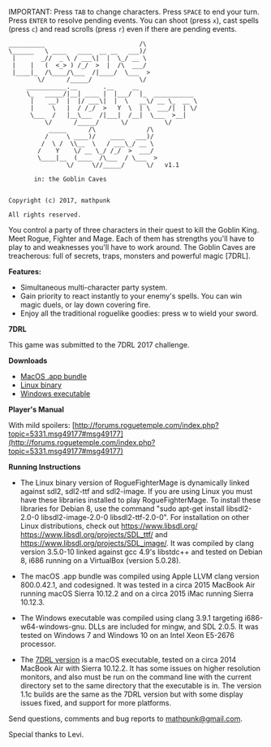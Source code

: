 IMPORTANT: Press `TAB` to change characters. Press `SPACE` to end your turn. Press `ENTER` to resolve pending events. You can shoot (press `x`), cast spells (press `c`) and read scrolls (press `r`) even if there are pending events.

```
__________                          /\              
\______   \ ____   ____  __ __   ___)/              
 |       _//  _ \ / ___\|  |  \_/ __ \              
 |    |   (  <_> ) /_/  >  |  /\  ___/              
 |____|_  /\____/\___  /|____/  \___  >             
        \/      /_____/             \/              
     ___________.__       .__     __                
     \_   _____/|__| ____ |  |___/  |_  ___________ 
      |    __)  |  |/ ___\|  |  \   __\/ __ \_  __ \
      |     \   |  / /_/  >   Y  \  | \  ___/|  | \/
      \___  /   |__\___  /|___|  /__|  \___  >__|   
          \/      /_____/      \/          \/       
           _____      /\              /\            
          /     \ ____)/    ____   ___)/            
         /  \ /  \\__  \   / ___\_/ __ \            
        /    Y    \/ __ \_/ /_/  >  ___/            
        \____|__  (____  /\___  / \___  >           
                \/     \//_____/      \/   v1.1
                
       in: the Goblin Caves
       
       
Copyright (c) 2017, mathpunk

All rights reserved.
```
You control a party of three characters in their quest to kill the Goblin King. Meet Rogue, Fighter and Mage. Each of them has strengths you'll have to play to and weaknesses you'll have to work around. The Goblin Caves are treacherous: full of secrets, traps, monsters and powerful magic [7DRL].

**Features:**

- Simultaneous multi-character party system.
- Gain priority to react instantly to your enemy's spells. You can win magic duels, or lay down covering fire.
- Enjoy all the traditional roguelike goodies: press w to wield your sword.

**7DRL**

This game was submitted to the 7DRL 2017 challenge.

**Downloads**

- [MacOS .app bundle](https://github.com/RogueFighterMage/RogueFighterMage/blob/master/RogueFighterMage-mac-1.1c.zip?raw=true)
- [Linux binary](https://github.com/RogueFighterMage/RogueFighterMage/blob/master/RogueFighterMage-linux-1.1c.zip?raw=true)
- [Windows executable](https://github.com/RogueFighterMage/RogueFighterMage/blob/master/RogueFighterMage-windows-1.1c.zip?raw=true)

**Player's Manual**

With mild spoilers: [http://forums.roguetemple.com/index.php?topic=5331.msg49177#msg49177](http://forums.roguetemple.com/index.php?topic=5331.msg49177#msg49177)

**Running Instructions**

- The Linux binary version of RogueFighterMage is dynamically linked against sdl2, sdl2-ttf and sdl2-image. If you are using Linux you must have these libraries installed to play RogueFighterMage. To install these libraries for Debian 8, use the command "sudo apt-get install libsdl2-2.0-0 libsdl2-image-2.0-0 libsdl2-ttf-2.0-0". For installation on other Linux distributions, check out https://www.libsdl.org/ https://www.libsdl.org/projects/SDL_ttf/ and https://www.libsdl.org/projects/SDL_image/. It was compiled by clang version 3.5.0-10 linked against gcc 4.9's libstdc++ and tested on Debian 8, i686 running on a VirtualBox (version 5.0.28).

- The macOS .app bundle was compiled using Apple LLVM clang version 800.0.42.1, and codesigned. It was tested in a circa 2015 MacBook Air running macOS Sierra 10.12.2 and on a circa 2015 iMac running Sierra 10.12.3.

- The Windows executable was compiled using clang 3.9.1 targeting i686-w64-windows-gnu. DLLs are included for mingw, and SDL 2.0.5. It was tested on Windows 7 and Windows 10 on an Intel Xeon E5-2676 processor.

- The [7DRL version](https://github.com/RogueFighterMage/RogueFighterMage/blob/50eb315ec5cc3f64afa3df7798d5ef64a66a3093/RogueFighterMage-1.1.zip) is a macOS executable, tested on a circa 2014 MacBook Air with Sierra 10.12.2. It has some issues on higher resolution monitors, and also must be run on the command line with the current directory set to the same directory that the executable is in. The version 1.1c builds are the same as the 7DRL version but with some display issues fixed, and support for more platforms.

Send questions, comments and bug reports to [mathpunk@gmail.com](mailto://mathpunk@gmail.com).

Special thanks to Levi.
